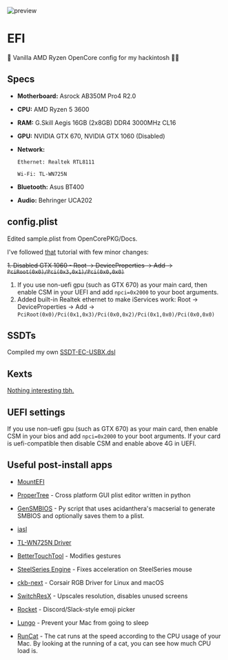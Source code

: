 ![preview](https://raw.githubusercontent.com/yungtry/EFI/master/screenshot.png)

# EFI
 Vanilla AMD Ryzen OpenCore config for my hackintosh 🏴‍☠️ 
## Specs
* **Motherboard:**  Asrock AB350M Pro4 R2.0

* **CPU:** AMD Ryzen 5 3600

* **RAM:** G.Skill Aegis 16GB (2x8GB) DDR4 3000MHz CL16

* **GPU:** NVIDIA GTX 670, NVIDIA GTX 1060 (Disabled)

* **Network:**

      Ethernet: Realtek RTL8111

      Wi-Fi: TL-WN725N

* **Bluetooth:** Asus BT400

* **Audio:** Behringer UCA202

## config.plist

Edited sample.plist from OpenCorePKG/Docs.

I've followed [that](https://khronokernel-2.gitbook.io/opencore-vanilla-desktop-guide/amd-config.plist/amd-config) tutorial with few minor changes:

~~1. Disabled GTX 1060 - Root -> DeviceProperties -> Add -> `PciRoot(0x0)/Pci(0x3,0x1)/Pci(0x0,0x0)`~~

1. If you use non-uefi gpu (such as GTX 670) as your main card, then enable CSM in your UEFI and add `npci=0x2000` to your boot arguments.
2. Added built-in Realtek ethernet to make iServices work: Root -> DeviceProperties -> Add -> `PciRoot(0x0)/Pci(0x1,0x3)/Pci(0x0,0x2)/Pci(0x1,0x0)/Pci(0x0,0x0)`

## SSDTs

Compiled my own [SSDT-EC-USBX.dsl](https://github.com/yungtry/EFI/blob/master/EFI/OC/ACPI/SSDT-EC-USBX.dsl)

## Kexts

[Nothing interesting tbh.](https://github.com/yungtry/EFI/tree/master/EFI/OC/Kexts)

## UEFI settings

If you use non-uefi gpu (such as GTX 670) as your main card, then enable CSM in your bios and add `npci=0x2000` to your boot arguments. 
If your card is uefi-compatible then disable CSM and enable above 4G in UEFI.

## Useful post-install apps

* [MountEFI](https://github.com/corpnewt/MountEFI)

* [ProperTree](https://github.com/corpnewt/ProperTree) - Cross platform GUI plist editor written in python

* [GenSMBIOS](https://github.com/corpnewt/GenSMBIOS) - Py script that uses acidanthera's macserial to generate SMBIOS and optionally saves them to a plist.

* [iasl](https://github.com/RehabMan/Intel-iasl)

* [TL-WN725N Driver](https://www.tp-link.com/en/support/download/tl-wn725n/)

* [BetterTouchTool](https://folivora.ai/) - Modifies gestures

* [SteelSeries Engine](https://steelseries.com/engine) - Fixes acceleration on SteelSeries mouse

* [ckb-next](https://github.com/ckb-next/ckb-next) - Corsair RGB Driver for Linux and macOS

* [SwitchResX](https://www.madrau.com/) - Upscales resolution, disables unused screens

* [Rocket](https://matthewpalmer.net/rocket/) - Discord/Slack-style emoji picker

* [Lungo](https://sindresorhus.com/lungo) - Prevent your Mac from going to sleep

* [RunCat](https://apps.apple.com/us/app/runcat/id1429033973?mt=12) - The cat runs at the speed according to the CPU usage of your Mac. By looking at the running of a cat, you can see how much CPU load is.
